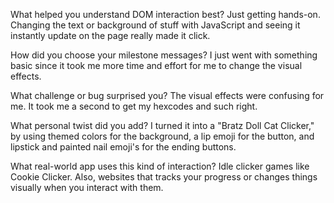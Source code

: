 What helped you understand DOM interaction best?
Just getting hands-on. Changing the text or background of stuff with JavaScript and seeing it
instantly update on the page really made it click.

How did you choose your milestone messages?
I just went with something basic since it took me more time and effort for me to change the 
visual effects.

What challenge or bug surprised you?
The visual effects were confusing for me. It took me a second to get my hexcodes and such right.

What personal twist did you add?
I turned it into a "Bratz Doll Cat Clicker," by using themed colors for the background, a lip emoji
for the button, and lipstick and painted nail emoji's for the ending buttons.

What real-world app uses this kind of interaction?
Idle clicker games like Cookie Clicker. Also, websites that tracks your progress or
changes things visually when you interact with them.
